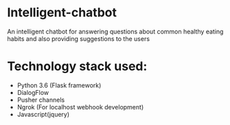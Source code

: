 # Intelligent-chatbot
An intelligent chatbot for answering questions about common healthy eating habits and also providing suggestions to the users


# Technology stack used:
- Python 3.6 (Flask framework)
- DialogFlow
- Pusher channels
- Ngrok (For localhost webhook development)
- Javascript(jquery)
